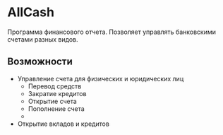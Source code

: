 # AllCash
Программа финансового отчета. Позволяет управлять банковскими счетами разных видов.
## Возможности
* Управление счета для физических и юридических лиц
    - Перевод средств
    - Закратие кредитов
    - Открытие счета
    - Пополнение счета
    - 
* Открытие вкладов и кредитов